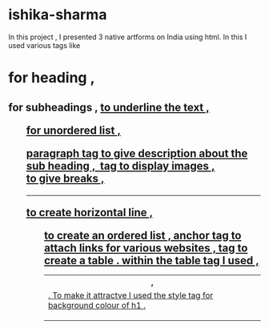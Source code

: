 # ishika-sharma
In this project , I presented 3 native artforms on India using html. In this I used various tags like <h1> for heading , <h2> for subheadings , <u> to underline the text , <ul> for unordered list , <p> paragraph tag to give description about the sub heading , <img> tag to display images , <br> to give breaks , <hr> to create horizontal line , <ol> to create an ordered list ,<a> anchor tag to attach links for various websites , <table> tag to create a table . within the table tag I used <th>,<tr>,<td> .
To make it attractve I used the style tag for background colour of h1 . 
